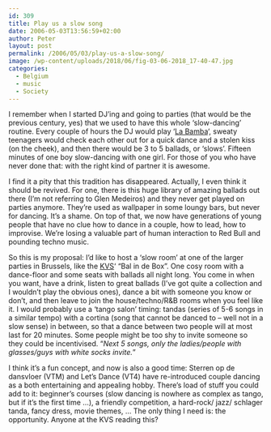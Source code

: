 ```yaml
---
id: 309
title: Play us a slow song
date: 2006-05-03T13:56:59+02:00
author: Peter
layout: post
permalink: /2006/05/03/play-us-a-slow-song/
image: /wp-content/uploads/2018/06/fig-03-06-2018_17-40-47.jpg
categories:
  - Belgium
  - music
  - Society
---
```

I remember when I started DJ&#8217;ing and going to parties (that would be the previous century, yes) that we used to have this whole &#8216;slow-dancing&#8217; routine. Every couple of hours the DJ would play &#8216;[La Bamba](http://en.wikipedia.org/wiki/La_Bamba_%28song%29)&#8216;, sweaty teenagers would check each other out for a quick dance and a stolen kiss (on the cheek), and then there would be 3 to 5 ballads, or &#8216;slows&#8217;. Fifteen minutes of one boy slow-dancing with one girl. For those of you who have never done that: with the right kind of partner it is awesome.  
<!--more-->

  
I find it a pity that this tradition has disappeared. Actually, I even think it should be revived. For one, there is this huge library of amazing ballads out there (I&#8217;m not referring to Glen Medeiros) and they never get played on parties anymore. They&#8217;re used as wallpaper in some loungy bars, but never for dancing. It&#8217;s a shame. On top of that, we now have generations of young people that have no clue how to dance in a couple, how to lead, how to improvise. We&#8217;re losing a valuable part of human interaction to Red Bull and pounding techno music.

So this is my proposal: I&#8217;d like to host a &#8216;slow room&#8217; at one of the larger parties in Brussels, like the [KVS](http://www.kvs.be/)&#8216; &#8220;Bal in de Box&#8221;. One cosy room with a dance-floor and some seats with ballads all night long. You come in when you want, have a drink, listen to great ballads (I&#8217;ve got quite a collection and I wouldn&#8217;t play the obvious ones), dance a bit with someone you know or don&#8217;t, and then leave to join the house/techno/R&B rooms when you feel like it. I would probably use a &#8216;tango salon&#8217; timing: tandas (series of 5-6 songs in a similar tempo) with a cortina (song that cannot be danced to &#8211; well not in a slow sense) in between, so that a dance between two people will at most last for 20 minutes. Some people might be too shy to invite someone so they could be incentivised. &#8220;_Next 5 songs, only the ladies/people with glasses/guys with white socks invite._&#8221;

I think it&#8217;s a fun concept, and now is also a good time: Sterren op de dansvloer (VTM) and Let&#8217;s Dance (VT4) have re-introduced couple dancing as a both entertaining and appealing hobby. There&#8217;s load of stuff you could add to it: beginner&#8217;s courses (slow dancing is nowhere as complex as tango, but if it&#8217;s the first time &#8230;), a friendly competition, a hard-rock/ jazz/ schlager tanda, fancy dress, movie themes, &#8230; The only thing I need is: the opportunity. Anyone at the KVS reading this?
